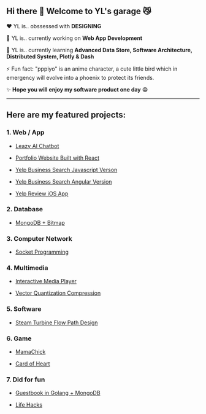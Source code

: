 ## Hi there 👋 Welcome to YL's garage :smirk_cat:

:heart:  YL is.. obssessed with **DESIGNING**

🔭  YL is.. currently working on **Web App Development**

🌱  YL is.. currently learning **Advanced Data Store, Software Architecture, Distributed System, Plotly & Dash**

⚡  Fun fact: "pppiyo" is an anime character, a cute little bird which in emergency will evolve into a phoenix to protect its friends.

✨  **Hope you will enjoy my software product one day** :grin:

---

## Here are my featured projects:
### 1. Web / App
- [Leazy AI Chatbot](https://dev.leazy.ai/)
  
- [Portfolio Website Built with React](https://github.com/pppiyo/WebDevelopment/tree/master/Portfolio_Website)

- [Yelp Business Search Javascript Verson](https://github.com/pppiyo/Yelp_Business_Search_Vanilla_JS)

- [Yelp Business Search Angular Version](https://github.com/pppiyo/Yelp_Business_Search_Angular)

- [Yelp Review iOS App](https://github.com/pppiyo/Yelp_Business_Review_iOS)

### 2. Database
- [MongoDB + Bitmap](https://github.com/pppiyo/MongoDB_Bitmap)
   
### 3. Computer Network
- [Socket Programming](https://github.com/pppiyo/Socket)

### 4. Multimedia
- [Interactive Media Player](https://github.com/pppiyo/Interactive_Media_Player)

- [Vector Quantization Compression](https://github.com/pppiyo/Vector_Quantization_Compression)

### 5. Software
- [Steam Turbine Flow Path Design](https://github.com/pppiyo/STFPD)

### 6. Game
- [MamaChick](https://github.com/pppiyo/MamaChick_v2.0)

- [Card of Heart](https://mariellebrady.itch.io/cards-of-heart)

### 7. Did for fun

- [Guestbook in Golang + MongoDB](https://github.com/pppiyo/Guestbook)

- [Life Hacks](https://github.com/pppiyo/LifeHacks)


<!--
⚡ Fun fact: The goofy name "pppiyo" comes from an anime character who in emergency will evolve into a phoenix to protect its friends. Like Pichachu, the language it speaks is simply the word "piyo".
[image](https://github.com/pppiyo/pppiyo/assets/31379013/c3d67870-1103-40c3-8a67-acaf1486e3fe)-->



<!--
**pppiyo/pppiyo** is a ✨ _special_ ✨ repository because its `README.md` (this file) appears on your GitHub profile.

Here are some ideas to get you started:

- 🔭 I’m currently working on ...
- 🌱 I’m currently learning ...
- 👯 I’m looking to collaborate on ...
- 🤔 I’m looking for help with ...
- 💬 Ask me about ...
- 📫 How to reach me: ...
- 😄 Pronouns: ...
- 
-->
